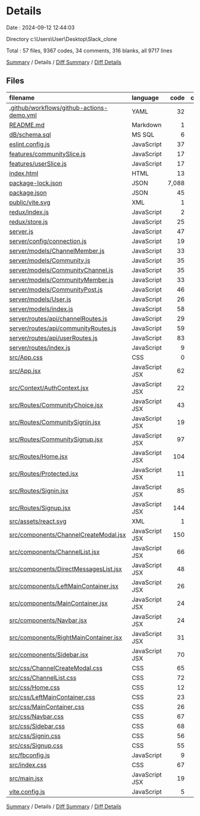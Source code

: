 # Details

Date : 2024-09-12 12:44:03

Directory c:\\Users\\User\\Desktop\\Slack_clone

Total : 57 files,  9367 codes, 34 comments, 316 blanks, all 9717 lines

[Summary](results.md) / Details / [Diff Summary](diff.md) / [Diff Details](diff-details.md)

## Files
| filename | language | code | comment | blank | total |
| :--- | :--- | ---: | ---: | ---: | ---: |
| [.github/workflows/github-actions-demo.yml](/.github/workflows/github-actions-demo.yml) | YAML | 32 | 5 | 9 | 46 |
| [README.md](/README.md) | Markdown | 1 | 0 | 0 | 1 |
| [dB/schema.sql](/dB/schema.sql) | MS SQL | 6 | 0 | 5 | 11 |
| [eslint.config.js](/eslint.config.js) | JavaScript | 37 | 0 | 2 | 39 |
| [features/communitySlice.js](/features/communitySlice.js) | JavaScript | 17 | 0 | 3 | 20 |
| [features/userSlice.js](/features/userSlice.js) | JavaScript | 17 | 1 | 4 | 22 |
| [index.html](/index.html) | HTML | 13 | 0 | 1 | 14 |
| [package-lock.json](/package-lock.json) | JSON | 7,088 | 0 | 1 | 7,089 |
| [package.json](/package.json) | JSON | 45 | 0 | 1 | 46 |
| [public/vite.svg](/public/vite.svg) | XML | 1 | 0 | 0 | 1 |
| [redux/index.js](/redux/index.js) | JavaScript | 2 | 0 | 2 | 4 |
| [redux/store.js](/redux/store.js) | JavaScript | 25 | 6 | 7 | 38 |
| [server.js](/server.js) | JavaScript | 47 | 0 | 7 | 54 |
| [server/config/connection.js](/server/config/connection.js) | JavaScript | 19 | 0 | 6 | 25 |
| [server/models/ChannelMember.js](/server/models/ChannelMember.js) | JavaScript | 33 | 0 | 5 | 38 |
| [server/models/Community.js](/server/models/Community.js) | JavaScript | 35 | 0 | 4 | 39 |
| [server/models/CommunityChannel.js](/server/models/CommunityChannel.js) | JavaScript | 35 | 0 | 4 | 39 |
| [server/models/CommunityMember.js](/server/models/CommunityMember.js) | JavaScript | 33 | 0 | 5 | 38 |
| [server/models/CommunityPost.js](/server/models/CommunityPost.js) | JavaScript | 46 | 0 | 4 | 50 |
| [server/models/User.js](/server/models/User.js) | JavaScript | 26 | 2 | 4 | 32 |
| [server/models/index.js](/server/models/index.js) | JavaScript | 58 | 8 | 14 | 80 |
| [server/routes/api/channelRoutes.js](/server/routes/api/channelRoutes.js) | JavaScript | 29 | 0 | 8 | 37 |
| [server/routes/api/communityRoutes.js](/server/routes/api/communityRoutes.js) | JavaScript | 59 | 0 | 12 | 71 |
| [server/routes/api/userRoutes.js](/server/routes/api/userRoutes.js) | JavaScript | 83 | 2 | 7 | 92 |
| [server/routes/index.js](/server/routes/index.js) | JavaScript | 9 | 0 | 4 | 13 |
| [src/App.css](/src/App.css) | CSS | 0 | 0 | 1 | 1 |
| [src/App.jsx](/src/App.jsx) | JavaScript JSX | 62 | 0 | 4 | 66 |
| [src/Context/AuthContext.jsx](/src/Context/AuthContext.jsx) | JavaScript JSX | 22 | 0 | 6 | 28 |
| [src/Routes/CommunityChoice.jsx](/src/Routes/CommunityChoice.jsx) | JavaScript JSX | 43 | 1 | 6 | 50 |
| [src/Routes/CommunitySignin.jsx](/src/Routes/CommunitySignin.jsx) | JavaScript JSX | 19 | 0 | 2 | 21 |
| [src/Routes/CommunitySignup.jsx](/src/Routes/CommunitySignup.jsx) | JavaScript JSX | 97 | 0 | 15 | 112 |
| [src/Routes/Home.jsx](/src/Routes/Home.jsx) | JavaScript JSX | 104 | 2 | 10 | 116 |
| [src/Routes/Protected.jsx](/src/Routes/Protected.jsx) | JavaScript JSX | 11 | 0 | 3 | 14 |
| [src/Routes/Signin.jsx](/src/Routes/Signin.jsx) | JavaScript JSX | 85 | 1 | 8 | 94 |
| [src/Routes/Signup.jsx](/src/Routes/Signup.jsx) | JavaScript JSX | 144 | 0 | 15 | 159 |
| [src/assets/react.svg](/src/assets/react.svg) | XML | 1 | 0 | 0 | 1 |
| [src/components/ChannelCreateModal.jsx](/src/components/ChannelCreateModal.jsx) | JavaScript JSX | 150 | 3 | 16 | 169 |
| [src/components/ChannelList.jsx](/src/components/ChannelList.jsx) | JavaScript JSX | 66 | 0 | 11 | 77 |
| [src/components/DirectMessagesList.jsx](/src/components/DirectMessagesList.jsx) | JavaScript JSX | 48 | 0 | 5 | 53 |
| [src/components/LeftMainContainer.jsx](/src/components/LeftMainContainer.jsx) | JavaScript JSX | 26 | 0 | 3 | 29 |
| [src/components/MainContainer.jsx](/src/components/MainContainer.jsx) | JavaScript JSX | 24 | 0 | 2 | 26 |
| [src/components/Navbar.jsx](/src/components/Navbar.jsx) | JavaScript JSX | 24 | 0 | 2 | 26 |
| [src/components/RightMainContainer.jsx](/src/components/RightMainContainer.jsx) | JavaScript JSX | 31 | 0 | 4 | 35 |
| [src/components/Sidebar.jsx](/src/components/Sidebar.jsx) | JavaScript JSX | 70 | 0 | 9 | 79 |
| [src/css/ChannelCreateModal.css](/src/css/ChannelCreateModal.css) | CSS | 65 | 0 | 6 | 71 |
| [src/css/ChannelList.css](/src/css/ChannelList.css) | CSS | 72 | 0 | 11 | 83 |
| [src/css/Home.css](/src/css/Home.css) | CSS | 12 | 0 | 1 | 13 |
| [src/css/LeftMainContainer.css](/src/css/LeftMainContainer.css) | CSS | 23 | 0 | 5 | 28 |
| [src/css/MainContainer.css](/src/css/MainContainer.css) | CSS | 26 | 1 | 6 | 33 |
| [src/css/Navbar.css](/src/css/Navbar.css) | CSS | 67 | 0 | 10 | 77 |
| [src/css/Sidebar.css](/src/css/Sidebar.css) | CSS | 68 | 0 | 11 | 79 |
| [src/css/Signin.css](/src/css/Signin.css) | CSS | 56 | 0 | 7 | 63 |
| [src/css/Signup.css](/src/css/Signup.css) | CSS | 55 | 0 | 5 | 60 |
| [src/fbconfig.js](/src/fbconfig.js) | JavaScript | 9 | 0 | 1 | 10 |
| [src/index.css](/src/index.css) | CSS | 67 | 0 | 7 | 74 |
| [src/main.jsx](/src/main.jsx) | JavaScript JSX | 19 | 1 | 3 | 23 |
| [vite.config.js](/vite.config.js) | JavaScript | 5 | 1 | 2 | 8 |

[Summary](results.md) / Details / [Diff Summary](diff.md) / [Diff Details](diff-details.md)